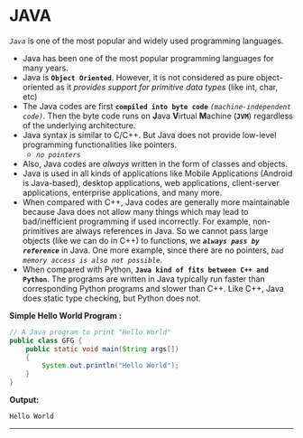 # JAVA

*`Java`* is one of the most popular and widely used programming languages.

- Java has been one of the most popular programming languages for many years.
- Java is **`Object Oriented`**. However, it is not considered as pure object-oriented as it *provides support for primitive data types* (like int, char, etc)
- The Java codes are first **`compiled into byte code`** *`(machine-independent code)`*. Then the byte code runs on **J**ava **V**irtual **M**achine (**`JVM`**) regardless of the underlying architecture.
- Java syntax is similar to C/C++. But Java does not provide low-level programming functionalities like pointers.
    - *`no pointers`*
- Also, Java codes are *always* written in the form of classes and objects.
- Java is used in all kinds of applications like Mobile Applications (Android is Java-based), desktop applications, web applications, client-server applications, enterprise applications, and many more.
- When compared with C++, Java codes are generally more maintainable because Java does not allow many things which may lead to bad/inefficient programming if used incorrectly. For example, non-primitives are always references in Java. So we cannot pass large objects (like we can do in C++) to functions, we ***`always pass by reference`*** in Java. One more example, since there are no pointers, *`bad memory access is also not possible`*.
- When compared with Python, **`Java kind of fits between C++ and Python`**. The programs are written in Java typically run faster than corresponding Python programs and slower than C++. Like C++, Java does static type checking, but Python does not.

**Simple Hello World Program :**

```java
// A Java program to print "Hello World" 
public class GFG { 
    public static void main(String args[]) 
    { 
        System.out.println("Hello World"); 
    } 
}
```

**Output:**

```
Hello World
```

---
